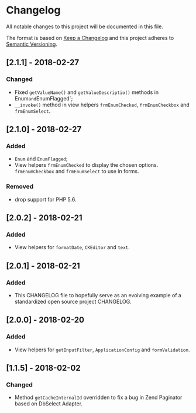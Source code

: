 # Changelog
All notable changes to this project will be documented in this file.

The format is based on [Keep a Changelog](http://keepachangelog.com/en/1.0.0/)
and this project adheres to [Semantic Versioning](http://semver.org/spec/v2.0.0.html).

## [2.1.1] - 2018-02-27
### Changed
- Fixed `getValueName()` and `getValueDescriptio()` methods in Enum` and `EnumFlagged`; 
- `__invoke()` method in view helpers `frmEnumChecked`, `frmEnumCheckbox` and `frmEnumSelect`. 

## [2.1.0] - 2018-02-27
### Added
- `Enum` and `EnumFlagged`;
- View helpers `frmEnumChecked` to display the chosen options. 
`frmEnumCheckbox` and `frmEnumSelect` to use in forms. 
### Removed
- drop support for PHP 5.6. 

## [2.0.2] - 2018-02-21
### Added
- View helpers for `formatDate`, `CKEditor` and `text`.

## [2.0.1] - 2018-02-21
### Added
- This CHANGELOG file to hopefully serve as an evolving example of a
  standardized open source project CHANGELOG.

## [2.0.0] - 2018-02-20
### Added
- View helpers for `getInputFilter`, `ApplicationConfig` and `formValidation`.  
  
## [1.1.5] - 2018-02-02
### Changed
- Method `getCacheInternalId` overridden  to fix a bug in Zend Paginator based on DbSelect Adapter.
